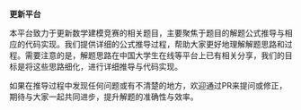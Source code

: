 **更新平台**

本平台致力于更新数学建模竞赛的相关题目，主要聚焦于题目的解题公式推导与相应的代码实现。我们提供详细的公式推导过程，帮助大家更好地理解解题思路和过程。需要注意的是，解题思路在中国大学生在线等平台上已有相关分享，我们的目标是将这些思路细化，进行详细推导与代码实现。

如果在推导过程中发现任何问题或有不清楚的地方，欢迎通过PR来提问或修正，期待与大家一起共同进步，提升解题的准确性与效率。
